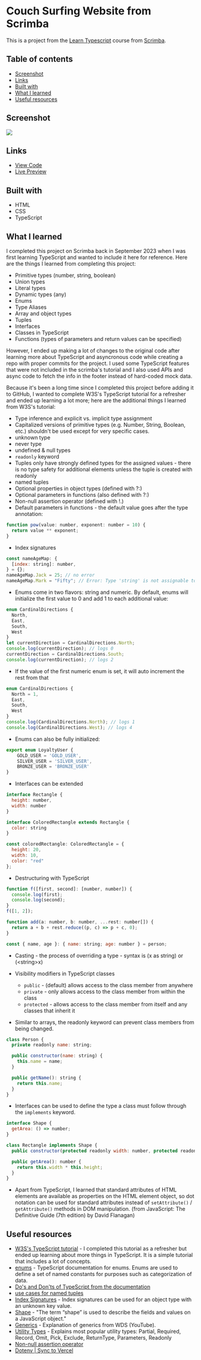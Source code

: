 # Couch Surfing Website from Scrimba

This is a project from the [Learn Typescript](https://scrimba.com/learn/typescript) course from [Scrimba](https://scrimba.com/).

## Table of contents

- [Screenshot](#screenshot)
- [Links](#links)
- [Built with](#built-with)
- [What I learned](#what-i-learned)
- [Useful resources](#useful-resources)

## Screenshot

![](./screenshot.jpeg)

## Links

- [View Code](https://github.com/elizerdim/typescript-couch-surfing-website)
- [Live Preview](https://typescript-couch-surfing-website.vercel.app/)

## Built with

- HTML
- CSS
- TypeScript

## What I learned

I completed this project on Scrimba back in September 2023 when I was first learning TypeScript and wanted to include it here for reference. Here are the things I learned from completing this project:

- Primitive types (number, string, boolean)
- Union types
- Literal types
- Dynamic types (any)
- Enums
- Type Aliases
- Array and object types
- Tuples
- Interfaces
- Classes in TypeScript
- Functions (types of parameters and return values can be specified)

However, I ended up making a lot of changes to the original code after learning more about TypeScript and asyncronous code while creating a repo with proper commits for the project. I used some TypeScript features that were not included in the scrimba's tutorial and I also used APIs and async code to fetch the info in the footer instead of hard-coded mock data.

Because it's been a long time since I completed this project before adding it to GitHub, I wanted to complete W3S's TypeScript tutorial for a refresher and ended up learning a lot more; here are the additional things I learned from W3S's tutorial:

- Type inference and explicit vs. implicit type assignment
- Capitalized versions of primitive types (e.g. Number, String, Boolean, etc.) shouldn't be used except for very specific cases.
- unknown type
- never type
- undefined & null types
- ```readonly``` keyword
- Tuples only have strongly defined types for the assigned values - there is no type safety for additional elements unless the tuple is created with readonly
- named tuples
- Optional properties in object types (defined with ?:)
- Optional parameters in functions (also defined with ?:)
- Non-null assertion operator (defined with !.)
- Default parameters in functions - the default value goes after the type annotation:

```js
function pow(value: number, exponent: number = 10) {
  return value ** exponent;
}
```
- Index signatures

```js
const nameAgeMap: { 
  [index: string]: number,
} = {};
nameAgeMap.Jack = 25; // no error
nameAgeMap.Mark = "Fifty"; // Error: Type 'string' is not assignable to type 'number'.
```

- Enums come in two flavors: string and numeric. By default, enums will initialize the first value to 0 and add 1 to each additional value:

```js
enum CardinalDirections {
  North,
  East,
  South,
  West
}
let currentDirection = CardinalDirections.North;
console.log(currentDirection); // logs 0
currentDirection = CardinalDirections.South;
console.log(currentDirection); // logs 2
```
- If the value of the first numeric enum is set, it will auto increment the rest from that

```js
enum CardinalDirections {
  North = 1,
  East,
  South,
  West
}
console.log(CardinalDirections.North); // logs 1
console.log(CardinalDirections.West); // logs 4
```

- Enums can also be fully initialized:

```js
export enum LoyaltyUser {
    GOLD_USER = 'GOLD_USER',
    SILVER_USER = 'SILVER_USER',
    BRONZE_USER = 'BRONZE_USER'
}
```

- Interfaces can be extended

```js
interface Rectangle {
  height: number,
  width: number
}

interface ColoredRectangle extends Rectangle {
  color: string
}

const coloredRectangle: ColoredRectangle = {
  height: 20,
  width: 10,
  color: "red"
};
```

- Destructuring with TypeScript

```js
function f([first, second]: [number, number]) {
  console.log(first);
  console.log(second);
}
f([1, 2]);

function add(a: number, b: number, ...rest: number[]) {
  return a + b + rest.reduce((p, c) => p + c, 0);
}

const { name, age }: { name: string; age: number } = person;
```

- Casting - the process of overriding a type - syntax is (x as string) or (&lt;string&gt;x)

- Visibility modifiers in TypeScript classes
  - ```public``` - (default) allows access to the class member from anywhere
  - ```private``` - only allows access to the class member from within the class
  - ```protected``` - allows access to the class member from itself and any classes that inherit it

- Similar to arrays, the readonly keyword can prevent class members from being changed.

```js
class Person {
  private readonly name: string;

  public constructor(name: string) {
    this.name = name;
  }

  public getName(): string {
    return this.name;
  }
}
```

- Interfaces can be used to define the type a class must follow through the ```implements``` keyword.

```js
interface Shape {
  getArea: () => number;
}

class Rectangle implements Shape {
  public constructor(protected readonly width: number, protected readonly height: number) {}

  public getArea(): number {
    return this.width * this.height;
  }
}
```

- Apart from TypeScript, I learned that standard attributes of HTML elements are available as properties on the HTML element object, so dot notation can be used for standard attributes instead of ```setAttribute()``` / ```getAttribute()``` methods in DOM manipulation. (from JavaScript: The Definitive Guide (7th edition) by David Flanagan)

## Useful resources

- [W3S's TypeScript tutorial](https://www.w3schools.com/typescript/) - I completed this tutorial as a refresher but ended up learning about more things in TypeScript. It is a simple tutorial that includes a lot of concepts.
- [enums](https://www.typescriptlang.org/docs/handbook/enums.html) - TypeScript documentation for enums. Enums are used to define a set of named constants for purposes such as categorization of data.
- [Do's and Don'ts of TypeScript from the documentation](https://www.typescriptlang.org/docs/handbook/declaration-files/do-s-and-don-ts.html)
- [use cases for named tuples](https://stackoverflow.com/a/63629353)
- [Index Signatures](https://www.typescriptlang.org/glossary/#index-signatures) - Index signatures can be used for an object type with an unknown key value. 
- [Shape](https://www.typescriptlang.org/glossary/#shape) - "The term “shape” is used to describe the fields and values on a JavaScript object."
- [Generics](https://www.youtube.com/watch?v=EcCTIExsqmI) - Explanation of generics from WDS (YouTube).
- [Utility Types](https://www.w3schools.com/typescript/typescript_utility_types.php) - Explains most popular utility types: Partial, Required, Record, Omit, Pick, Exclude, ReturnType, Parameters, Readonly
- [Non-null assertion operator](https://www.typescriptlang.org/docs/handbook/release-notes/typescript-2-0.html#non-null-assertion-operator)
- [Dotenv | Sync to Vercel](https://www.youtube.com/watch?v=EdAjvzCFvIk)